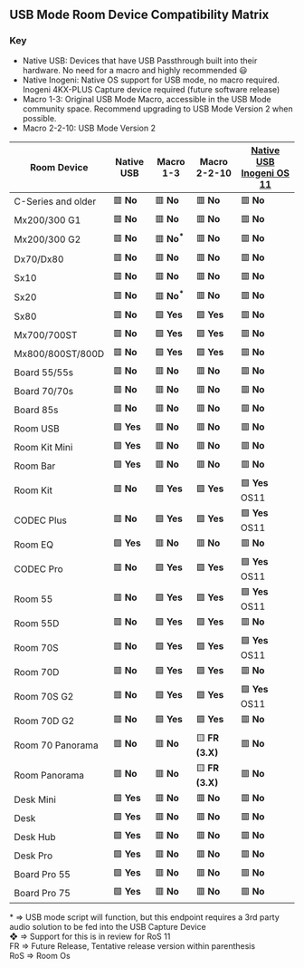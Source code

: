 ## USB Mode Room Device Compatibility Matrix

### Key
- Native USB: Devices that have USB Passthrough built into their hardware. No need for a macro and highly recommended 😃
- Native Inogeni: Native OS support for USB mode, no macro required. Inogeni 4KX-PLUS Capture device required (future software release)
- Macro 1-3: Original USB Mode Macro, accessible in the USB Mode community space. Recommend upgrading to USB Mode Version 2 when possible.
- Macro 2-2-10: USB Mode Version 2


| Room Device        | Native USB | Macro 1-3 | Macro    2-2-10 | [Native USB Inogeni OS 11](https://help.webex.com/en-us/article/ney3qxe/Call-from-laptop-using-the-Webex-device-as-a-web-camera#Cisco_Reference.dita_d3c1dbe8-4263-4d55-b19f-6a49478be4c5)  |
| ------------------ | ---------- | --------- | --------------- | ------------------- |
| C-Series and older | 🟥 **No**     | 🟥 **No**    | 🟥 **No**          | 🟥 **No**              |
| Mx200/300 G1       | 🟥 **No**     | 🟥 **No**    | 🟥 **No**          | 🟥 **No**              |
| Mx200/300 G2       | 🟥 **No**     | 🟥  **No<sup>\*</sup>**  | 🟥 **No**          | 🟥 **No**              |
| Dx70/Dx80          | 🟥 **No**     | 🟥 **No**    | 🟥 **No**          | 🟥 **No**              |
| Sx10               | 🟥 **No**     | 🟥 **No**    | 🟥 **No**          | 🟥 **No**              |
| Sx20               | 🟥 **No**     | 🟥  **No<sup>\*</sup>**  | 🟥 **No**          | 🟥 **No**              |
| Sx80               | 🟥 **No**     | 🟩 **Yes**   | 🟩 **Yes**         | 🟥 **No**              |
| Mx700/700ST        | 🟥 **No**     | 🟩 **Yes**   | 🟩 **Yes**         | 🟥 **No**              |
| Mx800/800ST/800D   | 🟥 **No**     | 🟩 **Yes**   | 🟩 **Yes**         | 🟥 **No**              |
| Board 55/55s       | 🟥 **No**     | 🟥 **No**    | 🟥 **No**          | 🟥 **No**              |
| Board 70/70s       | 🟥 **No**     | 🟥 **No**    | 🟥 **No**          | 🟥 **No**              |
| Board 85s          | 🟥 **No**     | 🟥 **No**    | 🟥 **No**          | 🟥 **No**              |
| Room USB           | 🟩 **Yes**    | 🟥 **No**    | 🟥 **No**          | 🟥 **No**              |
| Room Kit Mini      | 🟩 **Yes**    | 🟥 **No**    | 🟥 **No**          | 🟥 **No**              |
| Room Bar           | 🟩 **Yes**    | 🟥 **No**    | 🟥 **No**          | 🟥 **No**              |
| Room Kit           | 🟥 **No**     | 🟩 **Yes**   | 🟩 **Yes**         | 🟩 **Yes** OS11 |
| CODEC Plus         | 🟥 **No**     | 🟩 **Yes**   | 🟩 **Yes**         | 🟩 **Yes**  OS11 |
| Room EQ           | 🟩 **Yes**    | 🟥 **No**    | 🟥 **No**          | 🟥 **No**              |
| CODEC Pro          | 🟥 **No**     | 🟩 **Yes**   | 🟩 **Yes**         | 🟩 **Yes** OS11  |
| Room 55        | 🟥 **No**     | 🟩 **Yes**   | 🟩 **Yes**         | 🟩 **Yes** OS11 |
| Room 55D        | 🟥 **No**     | 🟩 **Yes**   | 🟩 **Yes**         | 🟥 **No**  |
| Room 70S       | 🟥 **No**     | 🟩 **Yes**   | 🟩 **Yes**         | 🟩 **Yes**  OS11 |
| Room 70D       | 🟥 **No**     | 🟩 **Yes**   | 🟩 **Yes**         | 🟥 **No**  |
| Room 70S G2    | 🟥 **No**     | 🟩 **Yes**   | 🟩 **Yes**         | 🟩 **Yes** OS11 |
| Room 70D G2    | 🟥 **No**     | 🟩 **Yes**   | 🟩 **Yes**         | 🟥 **No**  |
| Room 70 Panorama   | 🟥 **No**     | 🟥 **No**    | 🟨 **FR (3.X)**    | 🟥 **No**  |
| Room Panorama      | 🟥 **No**     | 🟥 **No**    | 🟨 **FR (3.X)**    | 🟥 **No**  |
| Desk Mini          | 🟩 **Yes**    | 🟥 **No**    | 🟥 **No**          | 🟥 **No**              |
| Desk               | 🟩 **Yes**    | 🟥 **No**    | 🟥 **No**          | 🟥 **No**              |
| Desk Hub           | 🟩 **Yes**    | 🟥 **No**    | 🟥 **No**          | 🟥 **No**              |
| Desk Pro           | 🟩 **Yes**    | 🟥 **No**    | 🟥 **No**          | 🟥 **No**              |
| Board Pro 55       | 🟩 **Yes**    | 🟥 **No**    | 🟥 **No**          | 🟥 **No**              |
| Board Pro 75       | 🟩 **Yes**    | 🟥 **No**    | 🟥 **No**          | 🟥 **No**              |


\* => USB mode script will function, but this endpoint requires a 3rd party audio solution to be fed into the USB Capture Device<br />
❖ => Support for this is in review for RoS 11<br />
FR => Future Release, Tentative release version within parenthesis<br />
RoS => Room Os<br />
